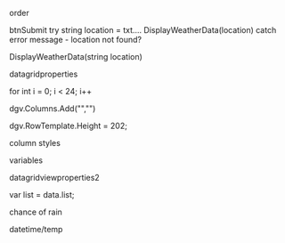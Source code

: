 order

btnSubmit
try
string location = txt....
DisplayWeatherData(location)
catch
error message - location not found?

DisplayWeatherData(string location)

datagridproperties

for int i = 0; i < 24; i++

dgv.Columns.Add("","")

dgv.RowTemplate.Height = 202;

column styles

variables

datagridviewproperties2

var list = data.list;

chance of rain

datetime/temp
